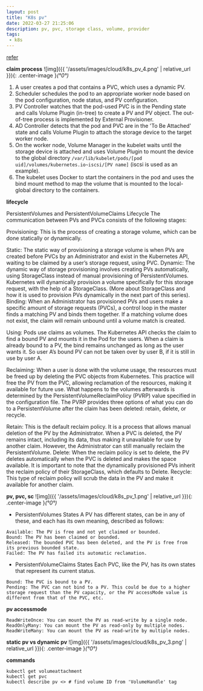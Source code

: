 ```yaml
---
layout: post
title: "K8s pv"
date: 2022-03-27 21:25:06
description: pv, pvc, storage class, volume, provider
tags:
 - k8s
---
```


[refer](https://www.alibabacloud.com/blog/kubernetes-persistent-storage-process_596505)

**claim process**
![img]({{ '/assets/images/cloud/k8s_pv_4.png' | relative_url }}){: .center-image }*(°0°)*

1) A user creates a pod that contains a PVC, which uses a dynamic PV.
2) Scheduler schedules the pod to an appropriate worker node based on the pod configuration, node status, and PV configuration.
3) PV Controller watches that the pod-used PVC is in the Pending state and calls Volume Plugin (in-tree) to create a PV and PV object. The out-of-tree process is implemented by External Provisioner.
4) AD Controller detects that the pod and PVC are in the 'To Be Attached' state and calls Volume Plugin to attach the storage device to the target worker node.
5) On the worker node, Volume Manager in the kubelet waits until the storage device is attached and uses Volume Plugin to mount the device to the global directory `/var/lib/kubelet/pods/[pod uid]/volumes/kubernetes.io~iscsi/[PV
name]` (iscsi is used as an example).
6) The kubelet uses Docker to start the containers in the pod and uses the bind mount method to map the volume that is mounted to the local-global directory to the containers.


**lifecycle**

PersistentVolumes and PersistentVolumeClaims Lifecycle
The communication between PVs and PVCs  consists of the following stages:

Provisioning: This is the process of creating a storage volume, which can be done statically or dynamically.

Static: The static way of provisioning a storage volume is when  PVs are created before PVCs by an Administrator and exist in the Kubernetes API, waiting to be claimed by a user’s storage request, using PVC.
Dynamic:  The dynamic way of storage provisioning involves creating PVs automatically, using StorageClass instead of manual provisioning of PersistentVolumes. Kubernetes will dynamically provision a volume specifically for this storage request, with the help of a StorageClass. (More about StorageClass and how it is used to provision PVs dynamically in the next part of this series).
Binding: When an Administrator has provisioned PVs and users make a specific amount of storage requests (PVCs), a control loop in the master finds a matching PV and binds them together. If a matching volume does not exist, the claim will remain unbound until a volume match is created.

Using: Pods use claims as volumes. The Kubernetes API checks the claim to find a bound PV and mounts it in the Pod for the users. When a claim is already bound to a PV, the bind remains unchanged as long as the user wants it. So user A’s bound PV can not be taken over by user B, if it is still in use by user A.

Reclaiming: When a user is done with the volume usage, the resources must be freed up by deleting the PVC objects from Kubernetes. This practice will free the PV from the PVC, allowing reclamation of the resources, making it available for future use. What happens to the volumes afterwards is determined by the PersistentVolumeReclaimPolicy (PVRP) value specified in the configuration file. The PVRP provides three options of what you can do to a PersistentVolume after the claim has been deleted:  retain, delete, or recycle.

Retain: This is the default reclaim policy. It is a process that allows manual deletion of the PV by the Administrator. When a PVC is deleted, the PV remains intact, including its data, thus making it unavailable for use by another claim.  However, the Administrator can still manually reclaim the PersistentVolume.
Delete: When the reclaim policy is set to delete, the PV deletes automatically when the PVC is deleted and makes the space available. It is important to note that the dynamically provisioned PVs inherit the reclaim policy of their StorageClass, which defaults to Delete.
Recycle: This type of reclaim policy will scrub the data in the PV and make it available for another claim.

**pv, pvc, sc**
![img]({{ '/assets/images/cloud/k8s_pv_1.png' | relative_url }}){: .center-image }*(°0°)*
- PersistentVolumes States
A PV has different states, can be in any of these, and each has its own meaning, described as follows:
```
Available: The PV is free and not yet claimed or bounded.
Bound: The PV has been claimed or bounded.
Released: The bounded PVC has been deleted, and the PV is free from its previous bounded state.
Failed: The PV has failed its automatic reclamation.
```
- PersistentVolumeClaims States
Each PVC, like the PV, has its own states that represent its current status.
```
Bound: The PVC is bound to a PV.
Pending: The PVC can not bind to a PV. This could be due to a higher storage request than the PV capacity, or the PV accessMode value is different from that of the PVC, etc.
```
**pv accessmode**
```
ReadWriteOnce: You can mount the PV as read-write by a single node.
ReadOnlyMany: You can mount the PV as read-only by multiple nodes.
ReadWriteMany: You can mount the PV as read-write by multiple nodes.

```

**static pv vs dynamic pv**
![img]({{ '/assets/images/cloud/k8s_pv_3.png' | relative_url }}){: .center-image }*(°0°)*


**commands**
```
kubectl get volumeattachment
kubectl get pvc
kubectl describe pv <> # find volume ID from 'VolumeHandle' tag
```



